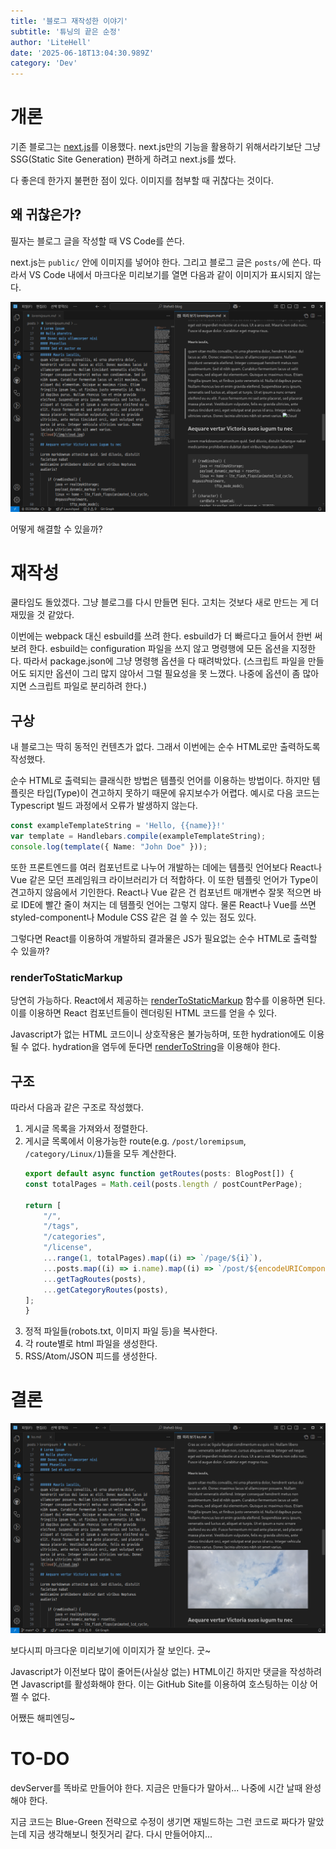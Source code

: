 ```yaml
---
title: '블로그 재작성한 이야기'
subtitle: '튜닝의 끝은 순정'
author: 'LiteHell'
date: '2025-06-18T13:04:30.989Z'
category: 'Dev'
---
```


# 개론
기존 블로그는 [next.js](https://nextjs.org/)를 이용했다. next.js만의 기능을 활용하기 위해서라기보단 그냥 SSG(Static Site Generation) 편하게 하려고 next.js를 썼다. 

다 좋은데 한가지 불편한 점이 있다. 이미지를 첨부할 때 귀찮다는 것이다.

## 왜 귀찮은가?
필자는 블로그 글을 작성할 때 VS Code를 쓴다.

next.js는 `public/` 안에 이미지를 넣어야 한다. 그리고 블로그 글은 `posts/`에 쓴다.
따라서 VS Code 내에서 마크다운 미리보기를 열면 다음과 같이 이미지가 표시되지 않는다.

![VS Code의 마크다운 미리보기에서 이미지가 표시되지 않는 모습](./asis.png)

어떻게 해결할 수 있을까?

# 재작성
쿨타임도 돌았겠다. 그냥 블로그를 다시 만들면 된다. 고치는 것보다 새로 만드는 게 더 재밌을 것 같았다.

이번에는 webpack 대신 esbuild를 쓰려 한다. esbuild가 더 빠르다고 들어서 한번 써보려 한다. esbuild는 configuration 파일을 쓰지 않고 명령행에 모든 옵션을 지정한다. 따라서 package.json에 그냥 명령행 옵션을 다 때려박았다. (스크립트 파일을 만들어도 되지만 옵션이 그리 많지 않아서 그럴 필요성을 못 느꼈다. 나중에 옵션이 좀 많아지면 스크립트 파일로 분리하려 한다.)

## 구상
내 블로그는 딱히 동적인 컨텐츠가 없다. 그래서 이번에는 순수 HTML로만 출력하도록 작성했다.

순수 HTML로 출력되는 클래식한 방법은 템플릿 언어를 이용하는 방법이다. 하지만 템플릿은 타입(Type)이 견고하지 못하기 때문에 유지보수가 어렵다. 예시로 다음 코드는 Typescript 빌드 과정에서 오류가 발생하지 않는다.

```ts
const exampleTemplateString = 'Hello, {{name}}!'
var template = Handlebars.compile(exampleTemplateString);
console.log(template({ Name: "John Doe" }));
```

또한 프론트엔드를 여러 컴포넌트로 나누어 개발하는 데에는 템플릿 언어보다 React나 Vue 같은 모던 프레임워크 라이브러리가 더 적합하다. 이 또한 템플릿 언어가 Type이 견고하지 않음에서 기인한다. React나 Vue 같은 건 컴포넌트 매개변수 잘못 적으면 바로 IDE에 빨간 줄이 쳐지는 데 템플릿 언어는 그렇지 않다. 물론 React나 Vue를 쓰면 styled-component나 Module CSS 같은 걸 쓸 수 있는 점도 있다.

그렇다면 React를 이용하여 개발하되 결과물은 JS가 필요없는 순수 HTML로 출력할 수 있을까?

### renderToStaticMarkup
당연히 가능하다. React에서 제공하는 [renderToStaticMarkup](https://react.dev/reference/react-dom/server/renderToStaticMarkup) 함수를 이용하면 된다. 이를 이용하면 React 컴포넌트들이 렌더링된 HTML 코드를 얻을 수 있다.

Javascript가 없는 HTML 코드이니 상호작용은 불가능하며, 또한 hydration에도 이용될 수 없다. hydration을 염두에 둔다면 [renderToString](https://react.dev/reference/react-dom/server/renderToString)을 이용해야 한다.

## 구조
따라서 다음과 같은 구조로 작성했다.
1. 게시글 목록을 가져와서 정렬한다.
1. 게시글 목록에서 이용가능한 route(e.g. `/post/loremipsum`, `/category/Linux/1`)들을 모두 계산한다.
    ```ts
    export default async function getRoutes(posts: BlogPost[]) {
    const totalPages = Math.ceil(posts.length / postCountPerPage);

    return [
        "/",
        "/tags",
        "/categories",
        "/license",
        ...range(1, totalPages).map((i) => `/page/${i}`),
        ...posts.map((i) => i.name).map((i) => `/post/${encodeURIComponent(i)}`),
        ...getTagRoutes(posts),
        ...getCategoryRoutes(posts),
    ];
    }
    ```
1. 정적 파일들(robots.txt, 이미지 파일 등)을 복사한다.
1. 각 route별로 html 파일을 생성한다.
1. RSS/Atom/JSON 피드를 생성한다.

# 결론
![VSCode에 마크다운 미리보기에 이미지가 보이는 모습](./tobe.png)

보다시피 마크다운 미리보기에 이미지가 잘 보인다. 굿~

Javascript가 이전보다 많이 줄어든(사실상 없는) HTML이긴 하지만 댓글을 작성하려면 Javascript를 활성화해야 한다. 이는 GitHub Site를 이용하여 호스팅하는 이상 어쩔 수 없다.

어쨌든 해피엔딩~

# TO-DO
devServer를 똑바로 만들어야 한다. 지금은 만들다가 말아서... 나중에 시간 날때 완성해야 한다.

지금 코드는 Blue-Green 전략으로 수정이 생기면 재빌드하는 그런 코드로 짜다가 말았는데 지금 생각해보니 헛짓거리 같다. 다시 만들어야지...